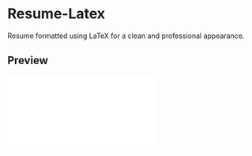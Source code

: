 # Resume-Latex

Resume formatted using LaTeX for a clean and professional appearance.

## Preview

![Preview Image](./resume.pdf)
